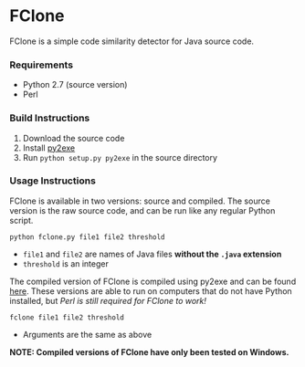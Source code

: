 FClone
====

FClone is a simple code similarity detector for Java source code.

### Requirements
* Python 2.7 (source version)
* Perl

### Build Instructions
1. Download the source code
2. Install [py2exe](http://www.py2exe.org/)
3. Run `python setup.py py2exe` in the source directory

### Usage Instructions

FClone is available in two versions: source and compiled. The source version is the raw source code, and can be run like any regular Python script.

`python fclone.py file1 file2 threshold`

* `file1` and `file2` are names of Java files **without the `.java` extension**
* `threshold` is an integer

The compiled version of FClone is compiled using py2exe and can be found [here](https://github.com/andrewjli/fclone/releases). These versions are able to run on computers that do not have Python installed, but *Perl is still required for FClone to work!*

`fclone file1 file2 threshold`

* Arguments are the same as above

**NOTE: Compiled versions of FClone have only been tested on Windows.**
